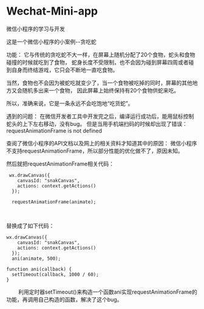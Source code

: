 # Wechat-Mini-app
微信小程序的学习与开发

这是一个微信小程序的小案例--贪吃蛇

功能：
它与传统的贪吃蛇不大一样，在屏幕上随机分配了20个食物，蛇头和食物碰撞的时候就吃到了食物，
蛇身长度不受限制，也不会因为碰到屏幕四周或者碰到自身而终结游戏，它只会不断地一直吃食物。

当然，食物也不会因为被蛇吃就变少了，当一个食物被吃掉的同时，屏幕的其他地方又会随机多出来一个食物，
因此屏幕上始终保持有20个食物供蛇来吃。

所以，准确来说，它是一条永远不会吃饱地“吃货蛇”。

遇到的问题：
在微信开发者工具中开发完之后，编译运行成功后，能用鼠标控制蛇头的上下左右移动，没有bug。
但是当用手机端扫码的时候却出现了错误：
requestAnimationFrame is not defined

查阅了微信小程序的API文档以及网上的相关资料才知道其中的原因：
微信小程序不支持requestAnimationFrame，所以部分性能的优化做不了，原因未知。

然后就把requestAnimationFrame相关代码：

     wx.drawCanvas({
        canvasId: "snakCanvas",
        actions: context.getActions()
      });
      
      requestAnimationFrame(animate);
    
    
替换成了如下代码：

    wx.drawCanvas({
        canvasId: "snakCanvas",
        actions: context.getActions()
      });   
      ani(animate, 500);
      
    function ani(callback) {
      setTimeout(callback, 1000 / 60);
    }
    
    
利用定时器setTimeout()来构造一个函数ani实现requestAnimationFrame的功能，再调用自己构造的函数，解决了这个bug。
